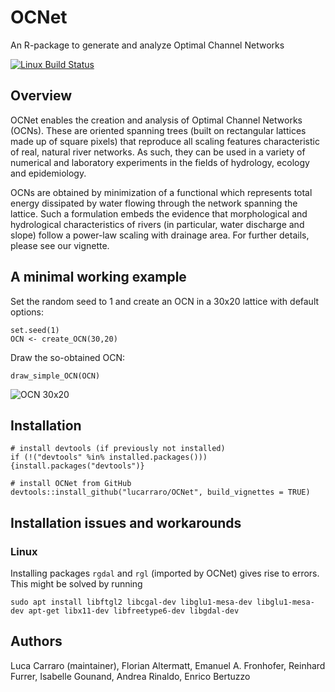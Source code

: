# OCNet
An R-package to generate and analyze Optimal Channel Networks

[![Linux Build Status](https://travis-ci.com/lucarraro/OCNet.svg?branch=master)](https://travis-ci.com/lucarraro/OCNet.svg?branch=master)

## Overview

OCNet enables the creation and analysis of Optimal Channel Networks (OCNs). These are oriented spanning trees (built on rectangular lattices made up of square pixels) that reproduce all scaling features characteristic of real, natural river networks. As such, they can be used in a variety of numerical and laboratory experiments in the fields of hydrology, ecology and epidemiology. 

OCNs are obtained by minimization of a functional which represents total energy dissipated by water flowing through the network spanning the lattice. Such a formulation embeds the evidence that morphological and hydrological characteristics of rivers (in particular, water discharge and slope) follow a power-law scaling with drainage area. For further details, please see our vignette.

## A minimal working example

Set the random seed to 1 and create an OCN in a 30x20 lattice with default options:
```
set.seed(1)
OCN <- create_OCN(30,20)
````
Draw the so-obtained OCN:
```
draw_simple_OCN(OCN)
````
![OCN 30x20](/inst/OCN_3020.png)

## Installation

```
# install devtools (if previously not installed)
if (!("devtools" %in% installed.packages())) {install.packages("devtools")}

# install OCNet from GitHub
devtools::install_github("lucarraro/OCNet", build_vignettes = TRUE)
```

## Installation issues and workarounds

### Linux

Installing packages `rgdal` and `rgl` (imported by OCNet) gives rise to errors. This might be solved by running 

```
sudo apt install libftgl2 libcgal-dev libglu1-mesa-dev libglu1-mesa-dev apt-get libx11-dev libfreetype6-dev libgdal-dev 
```  

## Authors

Luca Carraro (maintainer), Florian Altermatt, Emanuel A. Fronhofer, Reinhard Furrer, Isabelle Gounand, Andrea Rinaldo, Enrico Bertuzzo
